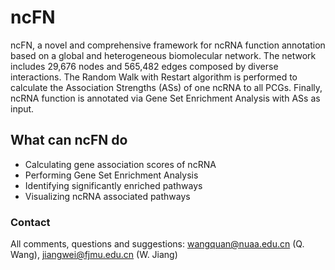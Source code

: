 # ncFN
ncFN, a novel and comprehensive framework for ncRNA function annotation based on a global and heterogeneous biomolecular network. The network includes 29,676 nodes and 565,482 edges composed by diverse interactions. The Random Walk with Restart algorithm is performed to calculate the Association Strengths (ASs) of one ncRNA to all PCGs. Finally, ncRNA function is annotated via Gene Set Enrichment Analysis with ASs as input.

## What can ncFN do
* Calculating gene association scores of ncRNA
* Performing Gene Set Enrichment Analysis
* Identifying significantly enriched pathways
* Visualizing ncRNA associated pathways

### Contact	
All comments, questions and suggestions: wangquan@nuaa.edu.cn (Q. Wang), jiangwei@fjmu.edu.cn (W. Jiang)	
